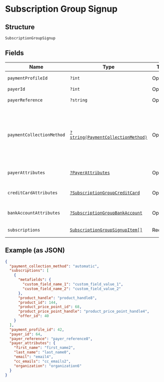 
# Subscription Group Signup

## Structure

`SubscriptionGroupSignup`

## Fields

| Name | Type | Tags | Description | Getter | Setter |
|  --- | --- | --- | --- | --- | --- |
| `paymentProfileId` | `?int` | Optional | - | getPaymentProfileId(): ?int | setPaymentProfileId(?int paymentProfileId): void |
| `payerId` | `?int` | Optional | - | getPayerId(): ?int | setPayerId(?int payerId): void |
| `payerReference` | `?string` | Optional | - | getPayerReference(): ?string | setPayerReference(?string payerReference): void |
| `paymentCollectionMethod` | [`?string(PaymentCollectionMethod)`](../../doc/models/payment-collection-method.md) | Optional | The type of payment collection to be used in the subscription. For legacy Statements Architecture valid options are - `invoice`, `automatic`. For current Relationship Invoicing Architecture valid options are - `remittance`, `automatic`, `prepaid`.<br>**Default**: `PaymentCollectionMethod::AUTOMATIC` | getPaymentCollectionMethod(): ?string | setPaymentCollectionMethod(?string paymentCollectionMethod): void |
| `payerAttributes` | [`?PayerAttributes`](../../doc/models/payer-attributes.md) | Optional | - | getPayerAttributes(): ?PayerAttributes | setPayerAttributes(?PayerAttributes payerAttributes): void |
| `creditCardAttributes` | [`?SubscriptionGroupCreditCard`](../../doc/models/subscription-group-credit-card.md) | Optional | - | getCreditCardAttributes(): ?SubscriptionGroupCreditCard | setCreditCardAttributes(?SubscriptionGroupCreditCard creditCardAttributes): void |
| `bankAccountAttributes` | [`?SubscriptionGroupBankAccount`](../../doc/models/subscription-group-bank-account.md) | Optional | - | getBankAccountAttributes(): ?SubscriptionGroupBankAccount | setBankAccountAttributes(?SubscriptionGroupBankAccount bankAccountAttributes): void |
| `subscriptions` | [`SubscriptionGroupSignupItem[]`](../../doc/models/subscription-group-signup-item.md) | Required | - | getSubscriptions(): array | setSubscriptions(array subscriptions): void |

## Example (as JSON)

```json
{
  "payment_collection_method": "automatic",
  "subscriptions": [
    {
      "metafields": {
        "custom_field_name_1": "custom_field_value_1",
        "custom_field_name_2": "custom_field_value_2"
      },
      "product_handle": "product_handle8",
      "product_id": 144,
      "product_price_point_id": 68,
      "product_price_point_handle": "product_price_point_handle4",
      "offer_id": 40
    }
  ],
  "payment_profile_id": 42,
  "payer_id": 64,
  "payer_reference": "payer_reference8",
  "payer_attributes": {
    "first_name": "first_name2",
    "last_name": "last_name0",
    "email": "email4",
    "cc_emails": "cc_emails2",
    "organization": "organization6"
  }
}
```

